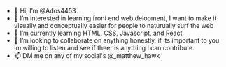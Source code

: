 - 👋 Hi, I’m @Ados4453
- 👀 I’m interested in learning front end web delopment, I want to make it visually and conceptually easier for people to naturually surf the web
- 🌱 I’m currently learning HTML, CSS, Javascript, and React
- 💞️ I’m looking to collaborate on anything honestly, if its important to you im willing to listen and see if theer is anything I can contribute.
- 📫 DM me on any of my social's @_matthew_hawk

<!---
Ados4453/Ados4453 is a ✨ special ✨ repository because its `README.md` (this file) appears on your GitHub profile.
You can click the Preview link to take a look at your changes.
--->
